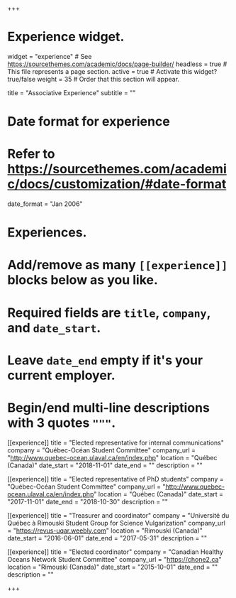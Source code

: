 +++
# Experience widget.
widget = "experience"  # See https://sourcethemes.com/academic/docs/page-builder/
headless = true  # This file represents a page section.
active = true  # Activate this widget? true/false
weight = 35  # Order that this section will appear.

title = "Associative Experience"
subtitle = ""

# Date format for experience
#   Refer to https://sourcethemes.com/academic/docs/customization/#date-format
date_format = "Jan 2006"

# Experiences.
#   Add/remove as many `[[experience]]` blocks below as you like.
#   Required fields are `title`, `company`, and `date_start`.
#   Leave `date_end` empty if it's your current employer.
#   Begin/end multi-line descriptions with 3 quotes `"""`.
[[experience]]
  title = "Elected representative for internal communications"
  company = "Québec-Océan Student Committee"
  company_url = "http://www.quebec-ocean.ulaval.ca/en/index.php"
  location = "Québec (Canada)"
  date_start = "2018-11-01"
  date_end = ""
  description = ""

[[experience]]
  title = "Elected representative of PhD students"
  company = "Québec-Océan Student Committee"
  company_url = "http://www.quebec-ocean.ulaval.ca/en/index.php"
  location = "Québec (Canada)"
  date_start = "2017-11-01"
  date_end = "2018-10-30"
  description = ""

[[experience]]
  title = "Treasurer and coordinator"
  company = "Université du Québec à Rimouski Student Group for Science Vulgarization"
  company_url = "https://revus-uqar.weebly.com"
  location = "Rimouski (Canada)"
  date_start = "2016-06-01"
  date_end = "2017-05-31"
  description = ""

[[experience]]
  title = "Elected coordinator"
  company = "Canadian Healthy Oceans Network Student Committee"
  company_url = "https://chone2.ca"
  location = "Rimouski (Canada)"
  date_start = "2015-10-01"
  date_end = ""
  description = ""

+++
